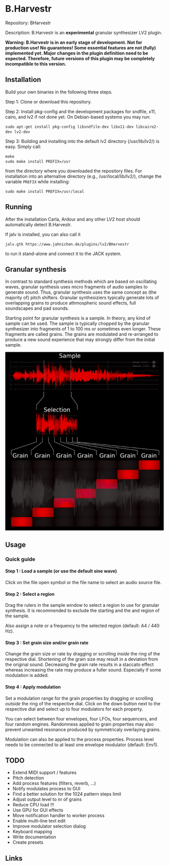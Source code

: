 # B.Harvestr
Repository: BHarvestr

Description: B.Harvestr is an **experimental** granular synthesizer LV2 plugin.

**Warning: B.Harvestr is in an early stage of development.
Not for production use! No guarantees! Some essential features are not (fully) implemented yet.
Major changes in the plugin definition need to be expected. Therefore, future versions of this
plugin may be completely incompatible to this version.**


## Installation

Build your own binaries in the following three steps.

Step 1: Clone or download this repository.

Step 2: Install pkg-config and the development packages for sndfile, x11, cairo, and lv2 if not
done yet. On Debian-based systems you may run:
```
sudo apt-get install pkg-config libsndfile-dev libx11-dev libcairo2-dev lv2-dev
```

Step 3: Building and installing into the default lv2 directory (/usr/lib/lv2/) is easy. Simply call:
```
make
sudo make install PREFIX=/usr
```
from the directory where you downloaded the repository files. For installation into an
alternative directory (e.g., /usr/local/lib/lv2/), change the variable `PREFIX` while installing:

```
sudo make install PREFIX=/usr/local
```

## Running

After the installation Carla, Ardour and any other LV2 host should automatically detect B.Harvestr.

If jalv is installed, you can also call it
```
jalv.gtk https://www.jahnichen.de/plugins/lv2/BHarvestr
```
to run it stand-alone and connect it to the JACK system.


## Granular synthesis

In contrast to standard synthesis methods which are based on oscillating waves, granular synthesis
uses micro fragments of audio samples to generate sound. Thus, granular synthesis uses the same concept
as (the majority of) pitch shifters. Granular synthesiziers typically generate lots of overlapping
grains to produce athmospheric sound effects, full soundscapes and pad sounds.

Starting point for granular synthesis is a sample. In theory, any kind of sample can be used. The sample
is typically chopped by the granular synthesizer into fragments of 1 to 100 ms or sometimes even longer.
These fragments are called grains. The grains are modulated and re-arranged to produce a new sound
experience that may strongly differ from the initial sample.

![grains](https://raw.githubusercontent.com/sjaehn/BHarvestr/master/doc/grains.png "Concept of granular synthesis in B.Harvestr")


## Usage

### Quick guide

#### Step 1 : Load a sample (or use the default sine wave)

Click on the file open symbol or the file name to select an audio source file.

#### Step 2 : Select a region

Drag the rulers in the sample window to select a region to use for granular synthesis. It is recommended to
exclude the starting and the and region of the sample.

Also assign a note or a frequency to the selected region (default: A4 / 440 Hz).

#### Step 3 : Set grain size and/or grain rate

Change the grain size or rate by dragging or scrolling *inside* the ring of the respective dial. Shortening
of the grain size may result in a deviation from the original sound. Decreasing the grain rate results in a
staccato effect whereas increasing the rate may produce a fuller sound. Especially if some
modulation is added.

#### Step 4 : Apply modulation

Set a modulation range for the grain properties by dragging or scrolling *outside* the ring of the respective
dial. Click on the down button next to the respective dial and select up to four modulators for each property.

You can select between four envelopes, four LFOs, four sequencers, and four random engines. Randomness
applied to grain properties may also prevent unwanted resonance produced by symmetricaly overlaying grains.

Modulation can also be applied to the process properties. Process level needs to be connected to at least
one envelope modulator (default: Env1).


## TODO

* Extend MIDI support / features
* Pitch detection
* Add process features (filters, reverb, ...)
* Notify modulates process to GUI
* Find a better solution for the 1024 pattern steps limit
* Adjust output level to nr of grains
* Reduce CPU load !!!
* Use GPU for GUI effects
* Move notification handler to worker process
* Enable multi-line text edit
* Improve modulator selection dialog
* Keyboard mapping
* Write documentation
* Create presets


## Links
